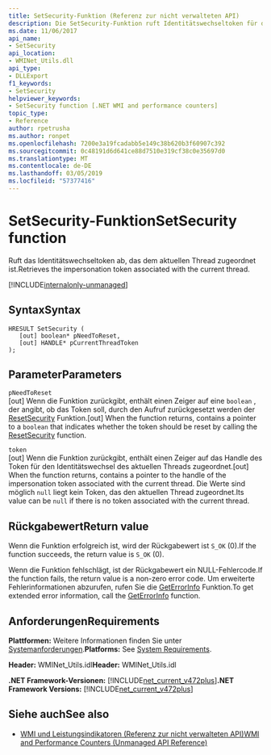```yaml
---
title: SetSecurity-Funktion (Referenz zur nicht verwalteten API)
description: Die SetSecurity-Funktion ruft Identitätswechseltoken für den aktuellen Thread ab.
ms.date: 11/06/2017
api_name:
- SetSecurity
api_location:
- WMINet_Utils.dll
api_type:
- DLLExport
f1_keywords:
- SetSecurity
helpviewer_keywords:
- SetSecurity function [.NET WMI and performance counters]
topic_type:
- Reference
author: rpetrusha
ms.author: ronpet
ms.openlocfilehash: 7200e3a19fcadabb5e149c38b620b3f60907c392
ms.sourcegitcommit: 0c48191d6d641ce88d7510e319cf38c0e35697d0
ms.translationtype: MT
ms.contentlocale: de-DE
ms.lasthandoff: 03/05/2019
ms.locfileid: "57377416"
---
```

# <a name="setsecurity-function"></a><span data-ttu-id="bdf56-103">SetSecurity-Funktion</span><span class="sxs-lookup"><span data-stu-id="bdf56-103">SetSecurity function</span></span>

<span data-ttu-id="bdf56-104">Ruft das Identitätswechseltoken ab, das dem aktuellen Thread zugeordnet ist.</span><span class="sxs-lookup"><span data-stu-id="bdf56-104">Retrieves the impersonation token associated with the current thread.</span></span> 

[!INCLUDE[internalonly-unmanaged](../../../../includes/internalonly-unmanaged.md)]

## <a name="syntax"></a><span data-ttu-id="bdf56-105">Syntax</span><span class="sxs-lookup"><span data-stu-id="bdf56-105">Syntax</span></span>

```
HRESULT SetSecurity (
   [out] boolean* pNeedToReset, 
   [out] HANDLE* pCurrentThreadToken
); 
```

## <a name="parameters"></a><span data-ttu-id="bdf56-106">Parameter</span><span class="sxs-lookup"><span data-stu-id="bdf56-106">Parameters</span></span>

`pNeedToReset`\
<span data-ttu-id="bdf56-107">[out] Wenn die Funktion zurückgibt, enthält einen Zeiger auf eine `boolean` , der angibt, ob das Token soll, durch den Aufruf zurückgesetzt werden der [ResetSecurity](resetsecurity.md) Funktion.</span><span class="sxs-lookup"><span data-stu-id="bdf56-107">[out] When the function returns, contains a pointer to a `boolean` that indicates whether the token should be reset by calling the [ResetSecurity](resetsecurity.md) function.</span></span>

`token`\
<span data-ttu-id="bdf56-108">[out] Wenn die Funktion zurückgibt, enthält einen Zeiger auf das Handle des Token für den Identitätswechsel des aktuellen Threads zugeordnet.</span><span class="sxs-lookup"><span data-stu-id="bdf56-108">[out] When the function returns, contains a pointer to the handle of the impersonation token associated with the current thread.</span></span> <span data-ttu-id="bdf56-109">Die Werte sind möglich `null` liegt kein Token, das den aktuellen Thread zugeordnet.</span><span class="sxs-lookup"><span data-stu-id="bdf56-109">Its value can be `null` if there is no token associated with the current thread.</span></span> 

## <a name="return-value"></a><span data-ttu-id="bdf56-110">Rückgabewert</span><span class="sxs-lookup"><span data-stu-id="bdf56-110">Return value</span></span>

<span data-ttu-id="bdf56-111">Wenn die Funktion erfolgreich ist, wird der Rückgabewert ist `S_OK` (0).</span><span class="sxs-lookup"><span data-stu-id="bdf56-111">If the function succeeds, the return value is `S_OK` (0).</span></span>

<span data-ttu-id="bdf56-112">Wenn die Funktion fehlschlägt, ist der Rückgabewert ein NULL-Fehlercode.</span><span class="sxs-lookup"><span data-stu-id="bdf56-112">If the function fails, the return value is a non-zero error code.</span></span> <span data-ttu-id="bdf56-113">Um erweiterte Fehlerinformationen abzurufen, rufen Sie die [GetErrorInfo](geterrorinfo.md) Funktion.</span><span class="sxs-lookup"><span data-stu-id="bdf56-113">To get extended error information, call the [GetErrorInfo](geterrorinfo.md) function.</span></span>

## <a name="requirements"></a><span data-ttu-id="bdf56-114">Anforderungen</span><span class="sxs-lookup"><span data-stu-id="bdf56-114">Requirements</span></span>

 <span data-ttu-id="bdf56-115">**Plattformen:** Weitere Informationen finden Sie unter [Systemanforderungen](../../../../docs/framework/get-started/system-requirements.md).</span><span class="sxs-lookup"><span data-stu-id="bdf56-115">**Platforms:** See [System Requirements](../../../../docs/framework/get-started/system-requirements.md).</span></span>

 <span data-ttu-id="bdf56-116">**Header:** WMINet_Utils.idl</span><span class="sxs-lookup"><span data-stu-id="bdf56-116">**Header:** WMINet_Utils.idl</span></span>

 <span data-ttu-id="bdf56-117">**.NET Framework-Versionen:** [!INCLUDE[net_current_v472plus](../../../../includes/net-current-v472plus.md)]</span><span class="sxs-lookup"><span data-stu-id="bdf56-117">**.NET Framework Versions:** [!INCLUDE[net_current_v472plus](../../../../includes/net-current-v472plus.md)]</span></span>

## <a name="see-also"></a><span data-ttu-id="bdf56-118">Siehe auch</span><span class="sxs-lookup"><span data-stu-id="bdf56-118">See also</span></span>

- [<span data-ttu-id="bdf56-119">WMI und Leistungsindikatoren (Referenz zur nicht verwalteten API)</span><span class="sxs-lookup"><span data-stu-id="bdf56-119">WMI and Performance Counters (Unmanaged API Reference)</span></span>](index.md)